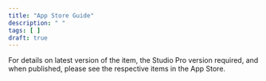 ```yaml
---
title: "App Store Guide"
description: " "
tags: [ ]
draft: true
---
```


For details on latest version of the item, the Studio Pro version required, and when published, please see the respective items in the App Store.